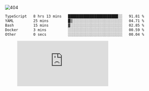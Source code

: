 ![404](https://user-images.githubusercontent.com/378023/89412096-6f759d80-d761-11ea-8c57-84b30ef3f2b1.png)
<!--START_SECTION:waka-->

```txt
TypeScript   8 hrs 13 mins   ███████████████████████░░   91.81 %
YAML         25 mins         █▒░░░░░░░░░░░░░░░░░░░░░░░   04.71 %
Bash         15 mins         ▓░░░░░░░░░░░░░░░░░░░░░░░░   02.85 %
Docker       3 mins          ░░░░░░░░░░░░░░░░░░░░░░░░░   00.59 %
Other        0 secs          ░░░░░░░░░░░░░░░░░░░░░░░░░   00.04 %
```

<!--END_SECTION:waka-->
<figure><embed src="https://wakatime.com/share/@018b853e-267a-435d-a858-33e2b098b9d7/f3c3aa68-553a-4373-a9f9-2d456f62f780.svg"></embed></figure>

